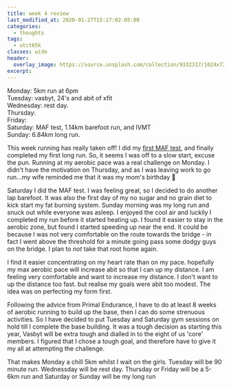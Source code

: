 ```yaml
---
title: week 4 review
last_modified_at: 2020-01-27T15:17:02-05:00
categories:
  - thoughts
tags:
  - utct65k
classes: wide
header:
  overlay_image: https://source.unsplash.com/collection/9332317/1024x720
excerpt:
---
```

Monday: 5km run at 6pm<br>
Tuesday: vasbyt, 24's and abit of xfit<br>
Wednesday: rest day.<br>
Thursday:<br>
Friday:<br>
Saturday: MAF test, 1.14km barefoot run, and IVMT<br>
Sunday: 6.84km long run.<br>

This week running has really taken off!
I did my [first MAF test](), and finally completed my first long run.
So, it seems I was off to a slow start, excuse the pun. Running at my aerobic pace was a real challenge on Monday. I didn't have the motivation on Thursday, and as I was leaving work to go run...my wife  reminded me that it was my mom's birthday :facepalm:

Saturday I did the MAF test. I was feeling great, so I decided to do another lap barefoot. It was also the first day of my no sugar and no grain diet to kick start my fat burning system. Sunday morning was my long run and snuck out while everyone was asleep. I enjoyed the cool air and luckily I completed my run before it started heating up. I found it easier to stay in the aerobic zone, but found I started speeding up near the end. It could be because I was not very comfortable on the route towards the bridge - in fact I went above the threshold for a minute going pass some dodgy guys on the bridge. I plan to _not_ take that root home again.

I find it easier concentrating on my heart rate than on my pace. hopefully my max aerobic pace will increase abit so that I can up my distance. I am feeling very comfortable and want to increase my distance. I don't want to up the distance too fast. but realise my goals were abit too modest. The idea was on perfecting my form first.

Following the advice from Primal Endurance, I have to do at least 8 weeks of aerobic running to build up the base, then I can do some strenuous activities. So I have decided to put Tuesday and Saturday gym sessions on hold till I complete the base building. It was a tough decision as starting this year, Vasbyt will be extra tough and dialled in to the eight of us 'core' members. I figured that I chose a tough goal, and therefore have to give it my all at attempting the challenge.

That makes Monday a chill 5km whilst I wait on the girls. Tuesday will be 90 minute run. Wednessday will be rest day. Thursday or Friday will be a 5-6km run and Saturday or Sunday will be my long run
